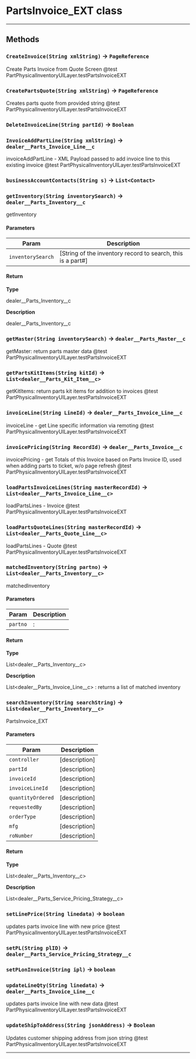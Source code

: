 # PartsInvoice_EXT class
---
## Methods
### `CreateInvoice(String xmlString)` → `PageReference`

 Create Parts Invoice from Quote Screen @test PartPhysicalInventoryUILayer.testPartsInvoiceEXT

### `CreatePartsQuote(String xmlString)` → `PageReference`

 Creates parts quote from provided string @test PartPhysicalInventoryUILayer.testPartsInvoiceEXT

### `DeleteInvoiceLine(String partId)` → `Boolean`
### `InvoiceAddPartLine(String xmlString)` → `dealer__Parts_Invoice_Line__c`

 invoiceAddPartLine - XML Payload passed to add invoice line to this existing invoice @test PartPhysicalInventoryUILayer.testPartsInvoiceEXT

### `businessAccountContacts(String s)` → `List<Contact>`
### `getInventory(String inventorySearch)` → `dealer__Parts_Inventory__c`

 getInventory

#### Parameters
|Param|Description|
|-----|-----------|
|`inventorySearch` |  [String of the inventory record to search, this is a part#] |

#### Return

**Type**

dealer__Parts_Inventory__c

**Description**

dealer__Parts_Inventory__c

### `getMaster(String inventorySearch)` → `dealer__Parts_Master__c`

 getMaster: return parts master data @test PartPhysicalInventoryUILayer.testPartsInvoiceEXT

### `getPartsKitItems(String kitId)` → `List<dealer__Parts_Kit_Item__c>`

 getKitItems: return parts kit items for addition to invoices @test PartPhysicalInventoryUILayer.testPartsInvoiceEXT

### `invoiceLine(String LineId)` → `dealer__Parts_Invoice_Line__c`

 invoiceLine - get Line specific information via remoting @test PartPhysicalInventoryUILayer.testPartsInvoiceEXT

### `invoicePricing(String RecordId)` → `dealer__Parts_Invoice__c`

 invoicePricing - get Totals of this Invoice based on Parts Invoice ID, used when adding parts to ticket, w/o page refresh @test PartPhysicalInventoryUILayer.testPartsInvoiceEXT

### `loadPartsInvoiceLines(String masterRecordId)` → `List<dealer__Parts_Invoice_Line__c>`

 loadPartsLines - Invoice @test PartPhysicalInventoryUILayer.testPartsInvoiceEXT

### `loadPartsQuoteLines(String masterRecordId)` → `List<dealer__Parts_Quote_Line__c>`

 loadPartsLines - Quote @test PartPhysicalInventoryUILayer.testPartsInvoiceEXT

### `matchedInventory(String partno)` → `List<dealer__Parts_Inventory__c>`

 matchedInventory

#### Parameters
|Param|Description|
|-----|-----------|
|`partno` |  : |

#### Return

**Type**

List&lt;dealer__Parts_Inventory__c&gt;

**Description**

List&lt;dealer__Parts_Invoice_Line__c&gt; : returns a list of matched inventory

### `searchInventory(String searchString)` → `List<dealer__Parts_Inventory__c>`

 PartsInvoice_EXT

#### Parameters
|Param|Description|
|-----|-----------|
|`controller` |  [description] |
|`partId` |           [description] |
|`invoiceId` |        [description] |
|`invoiceLineId` |    [description] |
|`quantityOrdered` |  [description] |
|`requestedBy` |      [description] |
|`orderType` |        [description] |
|`mfg` |              [description] |
|`roNumber` |  [description] |

#### Return

**Type**

List&lt;dealer__Parts_Inventory__c&gt;

**Description**

List&lt;dealer__Parts_Service_Pricing_Strategy__c&gt;

### `setLinePrice(String linedata)` → `boolean`

 updates parts invoice line with new price @test PartPhysicalInventoryUILayer.testPartsInvoiceEXT

### `setPL(String plID)` → `dealer__Parts_Service_Pricing_Strategy__c`
### `setPLonInvoice(String ipl)` → `boolean`
### `updateLineQty(String linedata)` → `dealer__Parts_Invoice_Line__c`

 updates parts invoice line with new data @test PartPhysicalInventoryUILayer.testPartsInvoiceEXT

### `updateShipToAddress(String jsonAddress)` → `Boolean`

 Updates customer shipping address from json string @test PartPhysicalInventoryUILayer.testPartsInvoiceEXT

---
